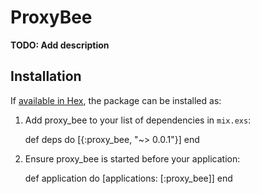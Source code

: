 # ProxyBee

**TODO: Add description**

## Installation

If [available in Hex](https://hex.pm/docs/publish), the package can be installed as:

  1. Add proxy_bee to your list of dependencies in `mix.exs`:

        def deps do
          [{:proxy_bee, "~> 0.0.1"}]
        end

  2. Ensure proxy_bee is started before your application:

        def application do
          [applications: [:proxy_bee]]
        end

